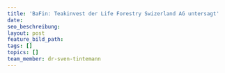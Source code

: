```yaml
---
title: 'BaFin: Teakinvest der Life Forestry Swizerland AG untersagt'
date:
seo_beschreibung:
layout: post
feature_bild_path:
tags: []
topics: []
team_member: dr-sven-tintemann
---
```

